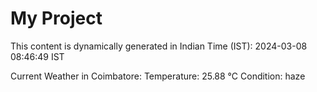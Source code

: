 # My Project

This content is dynamically generated in Indian Time (IST): 2024-03-08 08:46:49 IST


Current Weather in Coimbatore:
Temperature: 25.88 °C
Condition: haze
